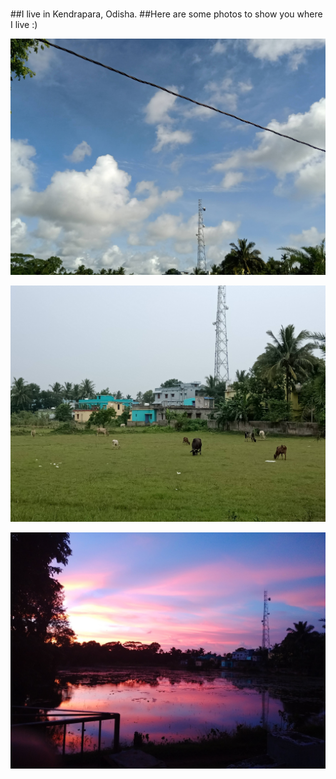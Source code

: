#
##I live in Kendrapara, Odisha.
##Here are some photos to show you where I live :)

![Summer Sky in Kendrapara](https://github.com/atulsnjena/atulsnjena/blob/master/kdp_jul30.jpg)

![Summer Field in Kendrapara](https://github.com/atulsnjena/atulsnjena/blob/master/kdp_aug4.jpg)

![Post Monsoon Season in Kendrapara](https://github.com/atulsnjena/atulsnjena/blob/master/kdp_sept15.jpg)
